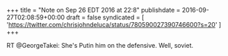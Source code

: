 +++
title = "Note on Sep 26 EDT 2016 at 22:8"
publishdate = 2016-09-27T02:08:59+00:00
draft = false
syndicated = [ 'https://twitter.com/chrisjohndeluca/status/780590027390746600?s=20' ]
+++

RT @GeorgeTakei: She's Putin him on the defensive. Well, soviet.
